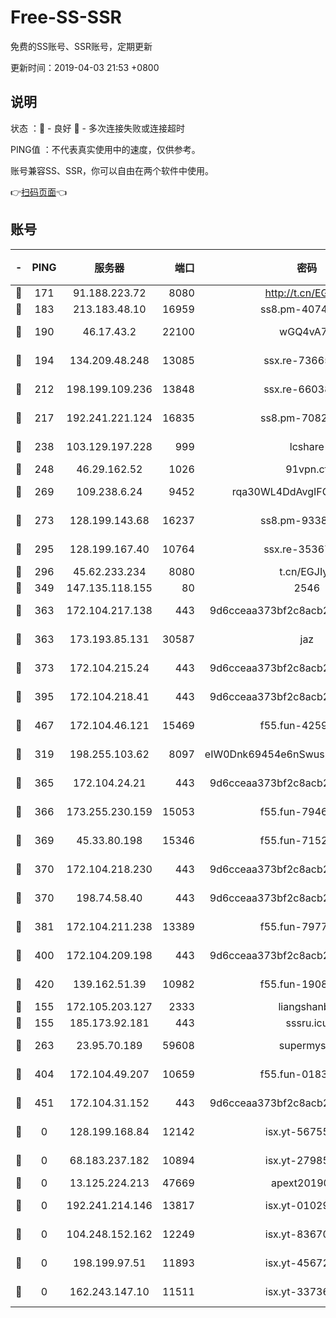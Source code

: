 # Free-SS-SSR

免费的SS账号、SSR账号，定期更新

更新时间：2019-04-03 21:53 +0800

## 说明

状态     ：🙂 - 良好 🙁 - 多次连接失败或连接超时

PING值   ：不代表真实使用中的速度，仅供参考。

账号兼容SS、SSR，你可以自由在两个软件中使用。

👉[扫码页面](https://liesauer.github.io/Free-SS-SSR/)👈

## 账号

|-|PING|服务器|端口|密码|加密方式|区域|
|:----:|:----:|:-----:|-----:|:----:|:----:|:----:|
|🙂|171|91.188.223.72|8080|http://t.cn/EGJIyrl|rc4-md5|RU|
|🙂|183|213.183.48.10|16959|ss8.pm-40746031|rc4-md5|RU|
|🙂|190|46.17.43.2|22100|wGQ4vA7D|aes-256-gcm|RU|
|🙂|194|134.209.48.248|13085|ssx.re-73665624|aes-256-cfb|US|
|🙂|212|198.199.109.236|13848|ssx.re-66038086|aes-256-cfb|US|
|🙂|217|192.241.221.124|16835|ss8.pm-70821734|aes-256-cfb|US|
|🙂|238|103.129.197.228|999|lcshare|aes-256-cfb|US|
|🙂|248|46.29.162.52|1026|91vpn.cf|rc4-md5|RU|
|🙂|269|109.238.6.24|9452|rqa30WL4DdAvgIFG6Fs3znzTa|aes-256-cfb|FR|
|🙂|273|128.199.143.68|16237|ss8.pm-93382956|aes-256-cfb|SG|
|🙂|295|128.199.167.40|10764|ssx.re-35367150|aes-256-cfb|SG|
|🙂|296|45.62.233.234|8080|t.cn/EGJIyrl|rc4-md5|CA|
|🙂|349|147.135.118.155|80|2546|chacha20|US|
|🙂|363|172.104.217.138|443|9d6cceaa373bf2c8acb22e60b6a58be6|aes-256-cfb|US|
|🙂|363|173.193.85.131|30587|jaz|aes-256-cfb|US|
|🙂|373|172.104.215.24|443|9d6cceaa373bf2c8acb22e60b6a58be6|aes-256-cfb|US|
|🙂|395|172.104.218.41|443|9d6cceaa373bf2c8acb22e60b6a58be6|aes-256-cfb|US|
|🙂|467|172.104.46.121|15469|f55.fun-42596050|aes-256-cfb|SG|
|🙂|319|198.255.103.62|8097|eIW0Dnk69454e6nSwuspv9DmS201tQ0D|aes-256-cfb|US|
|🙂|365|172.104.24.21|443|9d6cceaa373bf2c8acb22e60b6a58be6|aes-256-cfb|US|
|🙂|366|173.255.230.159|15053|f55.fun-79461545|aes-256-cfb|US|
|🙂|369|45.33.80.198|15346|f55.fun-71521977|aes-256-cfb|US|
|🙂|370|172.104.218.230|443|9d6cceaa373bf2c8acb22e60b6a58be6|aes-256-cfb|US|
|🙂|370|198.74.58.40|443|9d6cceaa373bf2c8acb22e60b6a58be6|aes-256-cfb|US|
|🙂|381|172.104.211.238|13389|f55.fun-79775139|aes-256-cfb|US|
|🙂|400|172.104.209.198|443|9d6cceaa373bf2c8acb22e60b6a58be6|aes-256-cfb|US|
|🙂|420|139.162.51.39|10982|f55.fun-19086456|aes-256-cfb|SG|
|🙁|155|172.105.203.127|2333|liangshanbo|chacha20|JP|
|🙁|155|185.173.92.181|443|sssru.icu|rc4-md5|RU|
|🙁|263|23.95.70.189|59608|supermyssr|chacha20-ietf|US|
|🙁|404|172.104.49.207|10659|f55.fun-01831291|aes-256-cfb|SG|
|🙁|451|172.104.31.152|443|9d6cceaa373bf2c8acb22e60b6a58be6|aes-256-cfb|US|
|🙁|0|128.199.168.84|12142|isx.yt-56755881|aes-256-cfb|SG|
|🙁|0|68.183.237.182|10894|isx.yt-27985079|aes-256-cfb|SG|
|🙁|0|13.125.224.213|47669|apext2019001|chacha20|KR|
|🙁|0|192.241.214.146|13817|isx.yt-01029416|aes-256-cfb|US|
|🙁|0|104.248.152.162|12249|isx.yt-83670895|aes-256-cfb|SG|
|🙁|0|198.199.97.51|11893|isx.yt-45672617|aes-256-cfb|US|
|🙁|0|162.243.147.10|11511|isx.yt-33736673|aes-256-cfb|US|
